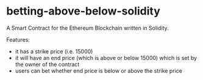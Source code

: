 # betting-above-below-solidity
A Smart Contract for the Ethereum Blockchain written in Solidity.

Features:
- it has a strike price (i.e. 15000)
- it will have an end price (which is above or below 15000) which is set by the owner of the contract
- users can bet whether end price is below or above the strike price
